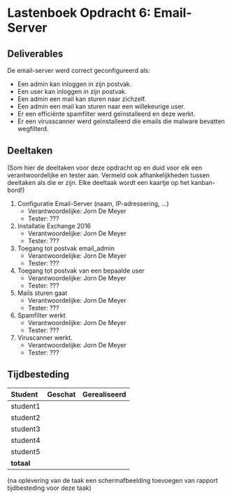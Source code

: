 # Lastenboek Opdracht 6: Email-Server


## Deliverables

De email-server werd correct geconfigureerd als: 
* Een admin kan inloggen in zijn postvak.
* Een user kan inloggen in zijn postvak.
* Een admin een mail kan sturen naar zichzelf.
* Een admin een mail kan sturen naar een willekeurige user.
* Er een efficiënte spamfilter werd geïnstalleerd en deze werkt.
* Er een virusscanner werd geïnstalleerd die emails die malware bevatten wegfilterd.

## Deeltaken

(Som hier de deeltaken voor deze opdracht op en duid voor elk een verantwoordelijke en tester aan. Vermeld ook afhankelijkheden tussen deeltaken als die er zijn. Elke deeltaak wordt een kaartje op het kanban-bord!)

1. Configuratie Email-Server (naam, IP-adressering, ...)
    - Verantwoordelijke: Jorn De Meyer
    - Tester: ???
2. Installatie Exchange 2016
    - Verantwoordelijke: Jorn De Meyer
    - Tester: ???
3. Toegang tot postvak email_admin
    - Verantwoordelijke: Jorn De Meyer
    - Tester: ???
4. Toegang tot postvak van een bepaalde user
    - Verantwoordelijke: Jorn De Meyer
    - Tester: ???
5. Mails sturen gaat
    - Verantwoordelijke: Jorn De Meyer
    - Tester: ???
6. Spamfilter werkt
    - Verantwoordelijke: Jorn De Meyer
    - Tester: ???
7. Viruscanner werkt.
    - Verantwoordelijke: Jorn De Meyer
    - Tester: ???

## Tijdbesteding

| Student    | Geschat | Gerealiseerd |
| :---       | ---:    | ---:         |
| student1   |         |              |
| student2   |         |              |
| student3   |         |              |
| student4   |         |              |
| student5   |         |              |
| **totaal** |         |              |

(na oplevering van de taak een schermafbeelding toevoegen van rapport tijdbesteding voor deze taak)
